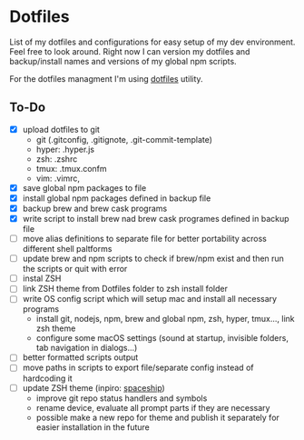 # Dotfiles

List of my dotfiles and configurations for easy setup of my dev environment. Feel free to look around. Right now I can version my dotfiles and backup/install names and versions of my global npm scripts.

For the dotfiles managment I'm using [dotfiles](https://github.com/jbernard/dotfiles) utility.

## To-Do

- [x] upload dotfiles to git
  - git (.gitconfig, .gitignote, .git-commit-template)
  - hyper: .hyper.js
  - zsh: .zshrc
  - tmux: .tmux.confm
  - vim: .vimrc,
- [x] save global npm packages to file
- [x] install global npm packages defined in backup file
- [x] backup brew and brew cask programs
- [x] write script to install brew nad brew cask programes defined in backup file
- [ ] move alias definitions to separate file for better portability across different shell paltforms
- [ ] update brew and npm scripts to check if brew/npm exist and then run the scripts or quit with error
- [ ] instal ZSH
- [ ] link ZSH theme from Dotfiles folder to zsh install folder
- [ ] write OS config script which will setup mac and install all necessary programs
  - install git, nodejs, npm, brew and global npm, zsh, hyper, tmux..., link zsh theme
  - configure some macOS settings (sound at startup, invisible folders, tab navigation in dialogs...)
- [ ] better formatted scripts output
- [ ] move paths in scripts to export file/separate config instead of hardcoding it
- [ ] update ZSH theme (inpiro: [spaceship](https://github.com/denysdovhan/spaceship-zsh-theme))
  - improve git repo status handlers and symbols
  - rename device, evaluate all prompt parts if they are necessary
  - possible make a new repo for theme and publish it separately for easier installation in the future
